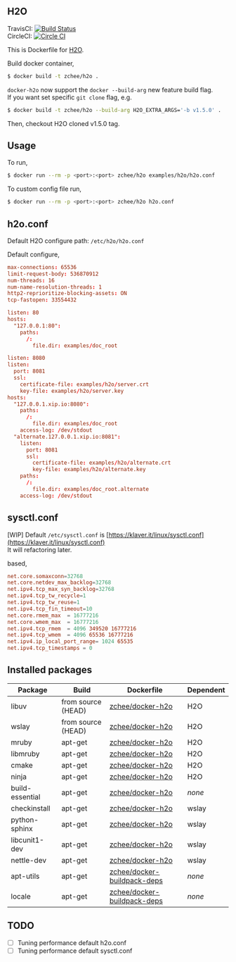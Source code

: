 ## H2O
TravisCI: [![Build Status](https://travis-ci.org/zchee/docker-h2o.svg?branch=master)](https://travis-ci.org/zchee/docker-h2o)  
CircleCI: [![Circle CI](https://circleci.com/gh/zchee/docker-h2o.svg?style=svg)](https://circleci.com/gh/zchee/docker-h2o)  

This is Dockerfile for [H2O](https://github.com/h2o/h2o).

Build docker container,

```bash
$ docker build -t zchee/h2o .
```

`docker-h2o` now support the `docker --build-arg` new feature build flag.  
If you want set specific `git clone` flag, e.g.

```bash
$ docker build -t zchee/h2o --build-arg H2O_EXTRA_ARGS='-b v1.5.0' .
```
Then, checkout H2O cloned v1.5.0 tag.

## Usage

To run,

```bash
$ docker run --rm -p <port>:<port> zchee/h2o examples/h2o/h2o.conf
```

To custom config file run,

```bash
$ docker run --rm -p <port>:<port> zchee/h2o h2o.conf
```

## h2o.conf
Default H2O configure path: `/etc/h2o/h2o.conf`

Default configure, 

```conf
max-connections: 65536
limit-request-body: 536870912
num-threads: 16
num-name-resolution-threads: 1
http2-reprioritize-blocking-assets: ON
tcp-fastopen: 33554432

listen: 80
hosts:
  "127.0.0.1:80":
    paths:
      /:
        file.dir: examples/doc_root

listen: 8080
listen:
  port: 8081
  ssl:
    certificate-file: examples/h2o/server.crt
    key-file: examples/h2o/server.key
hosts:
  "127.0.0.1.xip.io:8080":
    paths:
      /:
        file.dir: examples/doc_root
    access-log: /dev/stdout
  "alternate.127.0.0.1.xip.io:8081":
    listen:
      port: 8081
      ssl:
        certificate-file: examples/h2o/alternate.crt
        key-file: examples/h2o/alternate.key
    paths:
      /:
        file.dir: examples/doc_root.alternate
    access-log: /dev/stdout
```

## sysctl.conf

[WIP] Default `/etc/sysctl.conf` is [https://klaver.it/linux/sysctl.conf](https://klaver.it/linux/sysctl.conf)  
It will refactoring later.

based, 
```conf
net.core.somaxconn=32768
net.core.netdev_max_backlog=32768
net.ipv4.tcp_max_syn_backlog=32768
net.ipv4.tcp_tw_recycle=1
net.ipv4.tcp_tw_reuse=1
net.ipv4.tcp_fin_timeout=10
net.core.rmem_max  = 16777216
net.core.wmem_max  = 16777216
net.ipv4.tcp_rmem  = 4096 349520 16777216
net.ipv4.tcp_wmem  = 4096 65536 16777216
net.ipv4.ip_local_port_range= 1024 65535
net.ipv4.tcp_timestamps = 0
```

## Installed packages

| Package         | Build              | Dockerfile                                                                    | Dependent |
|-----------------|--------------------|-------------------------------------------------------------------------------|-----------|
| libuv           | from source (HEAD) | [zchee/docker-h2o](https://github.com/zchee/docker-h2o)                       | H2O       |
| wslay           | from source (HEAD) | [zchee/docker-h2o](https://github.com/zchee/docker-h2o)                       | H2O       |
| mruby           | apt-get            | [zchee/docker-h2o](https://github.com/zchee/docker-h2o)                       | H2O       |
| libmruby        | apt-get            | [zchee/docker-h2o](https://github.com/zchee/docker-h2o)                       | H2O       |
| cmake           | apt-get            | [zchee/docker-h2o](https://github.com/zchee/docker-h2o)                       | H2O       |
| ninja           | apt-get            | [zchee/docker-h2o](https://github.com/zchee/docker-h2o)                       | H2O       |
| build-essential | apt-get            | [zchee/docker-h2o](https://github.com/zchee/docker-h2o)                       | *none*    |
| checkinstall    | apt-get            | [zchee/docker-h2o](https://github.com/zchee/docker-h2o)                       | wslay     |
| python-sphinx   | apt-get            | [zchee/docker-h2o](https://github.com/zchee/docker-h2o)                       | wslay     |
| libcunit1-dev   | apt-get            | [zchee/docker-h2o](https://github.com/zchee/docker-h2o)                       | wslay     |
| nettle-dev      | apt-get            | [zchee/docker-h2o](https://github.com/zchee/docker-h2o)                       | wslay     |
| apt-utils       | apt-get            | [zchee/docker-buildpack-deps](https://github.com/zchee/docker-buildpack-deps) | *none*    |
| locale          | apt-get            | [zchee/docker-buildpack-deps](https://github.com/zchee/docker-buildpack-deps) | *none*    |

## TODO

- [ ] Tuning performance default h2o.conf
- [ ] Tuning performance default sysctl.conf
